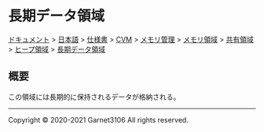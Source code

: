 # 長期データ領域

[ドキュメント](../../../../../../../../index.md) > [日本語](../../../../../../../index.md) > [仕様書](../../../../../../index.md) > [CVM](../../../../../index.md) > [メモリ管理](../../../../index.md) > [メモリ領域](../../../index.md) > [共有領域](../../index.md) > [ヒープ領域](../index.md) > [長期データ領域](./index.md)

## 概要

この領域には長期的に保持されるデータが格納される。

---

Copyright © 2020-2021 Garnet3106 All rights reserved.
